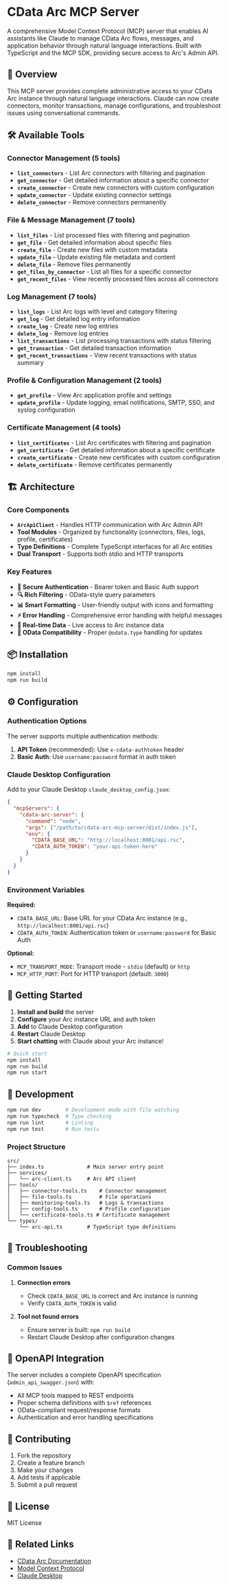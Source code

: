 # CData Arc MCP Server

A comprehensive Model Context Protocol (MCP) server that enables AI assistants like Claude to manage CData Arc flows, messages, and application behavior through natural language interactions. Built with TypeScript and the MCP SDK, providing secure access to Arc's Admin API.

## 🚀 Overview

This MCP server provides complete administrative access to your CData Arc instance through natural language interactions. Claude can now create connectors, monitor transactions, manage configurations, and troubleshoot issues using conversational commands.

## 🛠️ Available Tools

### Connector Management (5 tools)
- **`list_connectors`** - List Arc connectors with filtering and pagination
- **`get_connector`** - Get detailed information about a specific connector
- **`create_connector`** - Create new connectors with custom configuration
- **`update_connector`** - Update existing connector settings
- **`delete_connector`** - Remove connectors permanently

### File & Message Management (7 tools)
- **`list_files`** - List processed files with filtering and pagination
- **`get_file`** - Get detailed information about specific files
- **`create_file`** - Create new files with custom metadata
- **`update_file`** - Update existing file metadata and content
- **`delete_file`** - Remove files permanently
- **`get_files_by_connector`** - List all files for a specific connector
- **`get_recent_files`** - View recently processed files across all connectors

### Log Management (7 tools)
- **`list_logs`** - List Arc logs with level and category filtering
- **`get_log`** - Get detailed log entry information
- **`create_log`** - Create new log entries
- **`delete_log`** - Remove log entries
- **`list_transactions`** - List processing transactions with status filtering
- **`get_transaction`** - Get detailed transaction information
- **`get_recent_transactions`** - View recent transactions with status summary

### Profile & Configuration Management (2 tools)
- **`get_profile`** - View Arc application profile and settings
- **`update_profile`** - Update logging, email notifications, SMTP, SSO, and syslog configuration

### Certificate Management (4 tools)
- **`list_certificates`** - List Arc certificates with filtering and pagination
- **`get_certificate`** - Get detailed information about a specific certificate
- **`create_certificate`** - Create new certificates with custom configuration
- **`delete_certificate`** - Remove certificates permanently

## 🏗️ Architecture

### Core Components
- **`ArcApiClient`** - Handles HTTP communication with Arc Admin API
- **Tool Modules** - Organized by functionality (connectors, files, logs, profile, certificates)
- **Type Definitions** - Complete TypeScript interfaces for all Arc entities
- **Dual Transport** - Supports both stdio and HTTP transports

### Key Features
- **🔐 Secure Authentication** - Bearer token and Basic Auth support
- **🔍 Rich Filtering** - OData-style query parameters
- **📊 Smart Formatting** - User-friendly output with icons and formatting
- **⚡ Error Handling** - Comprehensive error handling with helpful messages
- **🔄 Real-time Data** - Live access to Arc instance data
- **🎯 OData Compatibility** - Proper `@odata.type` handling for updates

## 📦 Installation

```bash
npm install
npm run build
```

## ⚙️ Configuration

### Authentication Options

The server supports multiple authentication methods:

1. **API Token** (recommended): Use `x-cdata-authtoken` header
2. **Basic Auth**: Use `username:password` format in auth token

### Claude Desktop Configuration

Add to your Claude Desktop `claude_desktop_config.json`:

```json
{
  "mcpServers": {
    "cdata-arc-server": {
      "command": "node",
      "args": ["/path/to/cdata-arc-mcp-server/dist/index.js"],
      "env": {
        "CDATA_BASE_URL": "http://localhost:8001/api.rsc",
        "CDATA_AUTH_TOKEN": "your-api-token-here"
      }
    }
  }
}
```

### Environment Variables

**Required:**
- `CDATA_BASE_URL`: Base URL for your CData Arc instance (e.g., `http://localhost:8001/api.rsc`)
- `CDATA_AUTH_TOKEN`: Authentication token or `username:password` for Basic Auth

**Optional:**
- `MCP_TRANSPORT_MODE`: Transport mode - `stdio` (default) or `http`
- `MCP_HTTP_PORT`: Port for HTTP transport (default: `3000`)

## 🚦 Getting Started

1. **Install and build** the server
2. **Configure** your Arc instance URL and auth token
3. **Add** to Claude Desktop configuration
4. **Restart** Claude Desktop
5. **Start chatting** with Claude about your Arc instance!

```bash
# Quick start
npm install
npm run build
npm run start
```

## 🔧 Development

```bash
npm run dev        # Development mode with file watching
npm run typecheck  # Type checking
npm run lint       # Linting
npm run test       # Run tests
```

### Project Structure
```
src/
├── index.ts              # Main server entry point
├── services/
│   └── arc-client.ts     # Arc API client
├── tools/
│   ├── connector-tools.ts    # Connector management
│   ├── file-tools.ts         # File operations
│   ├── monitoring-tools.ts   # Logs & transactions
│   ├── config-tools.ts       # Profile configuration
│   └── certificate-tools.ts # Certificate management
└── types/
    └── arc-api.ts        # TypeScript type definitions
```

## 🐛 Troubleshooting

### Common Issues

1. **Connection errors**
   - Check `CDATA_BASE_URL` is correct and Arc instance is running
   - Verify `CDATA_AUTH_TOKEN` is valid

2. **Tool not found errors**
   - Ensure server is built: `npm run build`
   - Restart Claude Desktop after configuration changes

## 📄 OpenAPI Integration

The server includes a complete OpenAPI specification (`admin_api_swagger.json`) with:
- All MCP tools mapped to REST endpoints
- Proper schema definitions with `$ref` references
- OData-compliant request/response formats
- Authentication and error handling specifications

## 🤝 Contributing

1. Fork the repository
2. Create a feature branch
3. Make your changes
4. Add tests if applicable
5. Submit a pull request

## 📝 License

MIT License

## 🔗 Related Links

- [CData Arc Documentation](https://arc.cdata.com/docs/)
- [Model Context Protocol](https://modelcontextprotocol.io/)
- [Claude Desktop](https://claude.ai/desktop)